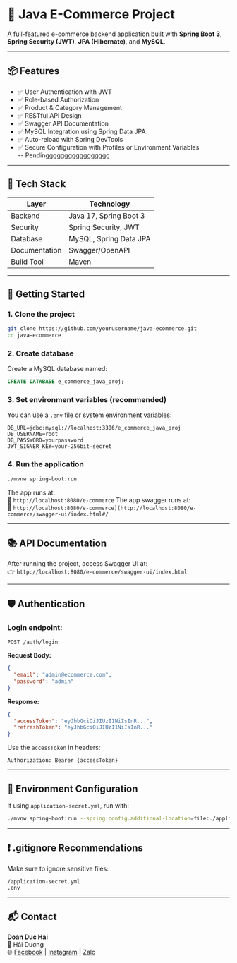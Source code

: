 # 🛒 Java E-Commerce Project

A full-featured e-commerce backend application built with **Spring Boot 3**, **Spring Security (JWT)**, **JPA (Hibernate)**, and **MySQL**.

---

## 📦 Features

- ✅ User Authentication with JWT
- ✅ Role-based Authorization
- ✅ Product & Category Management
- ✅ RESTful API Design
- ✅ Swagger API Documentation
- ✅ MySQL Integration using Spring Data JPA
- ✅ Auto-reload with Spring DevTools
- ✅ Secure Configuration with Profiles or Environment Variables  
  -- Pendinggggggggggggggggg

---

## 🔧 Tech Stack

| Layer         | Technology             |
| ------------- | ---------------------- |
| Backend       | Java 17, Spring Boot 3 |
| Security      | Spring Security, JWT   |
| Database      | MySQL, Spring Data JPA |
| Documentation | Swagger/OpenAPI        |
| Build Tool    | Maven                  |

---

## 🚀 Getting Started

### 1. Clone the project

```bash
git clone https://github.com/yourusername/java-ecommerce.git
cd java-ecommerce
```

### 2. Create database

Create a MySQL database named:

```sql
CREATE DATABASE e_commerce_java_proj;
```

### 3. Set environment variables (recommended)

You can use a `.env` file or system environment variables:

```env
DB_URL=jdbc:mysql://localhost:3306/e_commerce_java_proj
DB_USERNAME=root
DB_PASSWORD=yourpassword
JWT_SIGNER_KEY=your-256bit-secret
```

### 4. Run the application

```bash
./mvnw spring-boot:run
```

The app runs at:  
📍 `http://localhost:8080/e-commerce`
The app swagger runs at:  
📍 `http://localhost:8080/e-commerce](http://localhost:8080/e-commerce/swagger-ui/index.html#/`

---

## 📚 API Documentation

After running the project, access Swagger UI at:  
👉 `http://localhost:8080/e-commerce/swagger-ui/index.html`

---

## 🛡️ Authentication

### Login endpoint:

```http
POST /auth/login
```

**Request Body:**

```json
{
  "email": "admin@ecommerce.com",
  "password": "admin"
}
```

**Response:**

```json
{
  "accessToken": "eyJhbGciOiJIUzI1NiIsInR...",
  "refreshToken": "eyJhbGciOiJIUzI1NiIsInR..."
}
```

Use the `accessToken` in headers:

```
Authorization: Bearer {accessToken}
```

---

## 📝 Environment Configuration

If using `application-secret.yml`, run with:

```bash
./mvnw spring-boot:run --spring.config.additional-location=file:./application-secret.yml
```

---

## ❗ .gitignore Recommendations

Make sure to ignore sensitive files:

```
/application-secret.yml
.env
```

---

## 📬 Contact

**Doan Duc Hai**  
📍 Hải Dương  
🌐 [Facebook](https://facebook.com) | [Instagram](https://instagram.com) | [Zalo](#)
